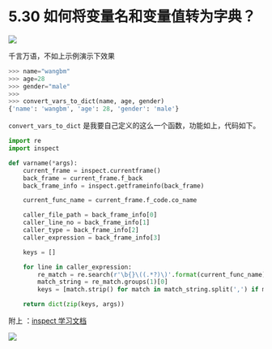 # 5.30 如何将变量名和变量值转为字典？

![](https://image.iswbm.com/20200804124133.png)

千言万语，不如上示例演示下效果

```python
>>> name="wangbm"
>>> age=28
>>> gender="male"
>>> 
>>> convert_vars_to_dict(name, age, gender)
{'name': 'wangbm', 'age': 28, 'gender': 'male'}
```

`convert_vars_to_dict` 是我要自己定义的这么一个函数，功能如上，代码如下。

```python
import re
import inspect

def varname(*args):
    current_frame = inspect.currentframe()
    back_frame = current_frame.f_back
    back_frame_info = inspect.getframeinfo(back_frame)

    current_func_name = current_frame.f_code.co_name

    caller_file_path = back_frame_info[0]
    caller_line_no = back_frame_info[1]
    caller_type = back_frame_info[2]
    caller_expression = back_frame_info[3]

    keys = []

    for line in caller_expression:
        re_match = re.search(r'\b{}\((.*?)\)'.format(current_func_name), line)
        match_string = re_match.groups(1)[0]
        keys = [match.strip() for match in match_string.split(',') if match]

    return dict(zip(keys, args))
```

附上 ：[inspect 学习文档](https://docs.python.org/zh-cn/3.7/library/inspect.html)

![](https://image.iswbm.com/20200607174235.png)
